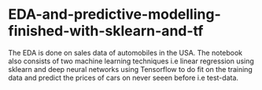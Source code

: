 # EDA-and-predictive-modelling-finished-with-sklearn-and-tf
The EDA is done on sales data of automobiles in the USA. The notebook also consists of two machine learning techniques i.e linear regression using sklearn and deep neural networks using Tensorflow to do fit on the training data and predict the prices of cars on never seeen before i.e test-data.
